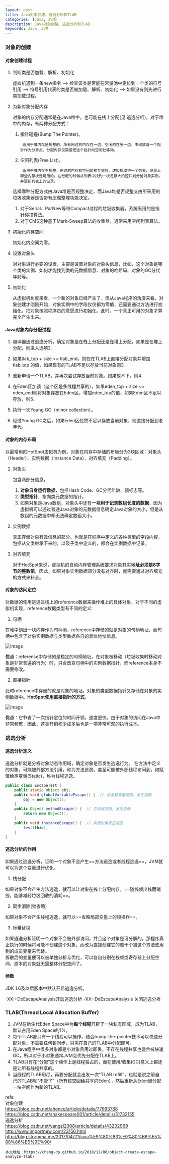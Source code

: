 ```yaml
---
layout: post
title: Java对象创建、逃逸分析和TLAB
categories: [Java, JVM]
description: Java对象创建、逃逸分析和TLAB
keywords: Java, JVM
---
```



### 对象的创建

#### 对象创建过程

1. 判断类是否加载、解析、初始化  

    虚拟机遇到一条new指令 --> 检查该类是否能在常量池中定位到一个类的符号引用 --> 符号引用代表的类是否被加载、解析、初始化 --> 如果没有则先进行类加载过程。

2. 为新对象分配内存  

    对象的内存分配通常是在Java堆中，也可能在栈上分配(见 逃逸分析)。对于堆中的内存，有两种分配方式：  
    1. 指针碰撞(Bump The Pointer)。  
            
            适用于堆内存是规整的，所有用过的内存在一边，空闲的在另一边，中间放着一个指针作为分界点。分配内存仅需要把这个指针向空闲处移动。  
        
    2. 空闲列表(Free List)。  
            
            适用于堆内存不规整，用过的内存和空闲区相互交错。虚拟机维护一个列表，记录上哪些内存块是可用的，在分配的时候从列表中找到一块足够大的控件划分给对象实例，并更新列表上的记录。  
    
    选择哪种分配方式由Java堆是否规整决定，而Java堆是否规整又由所采用的垃圾收集器是否带有压缩整理功能决定。  
    1. 对于Serial、ParNew等带Compact过程的垃圾收集器，系统采用的是指针碰撞算法。  
    2. 对于CMS这种基于Mark-Sweep算法的收集器，通常采用空闲列表算法。

3. 初始化内存空间  

    初始化内空间为零。

4. 设置对象头

    对对象进行必要的设置，主要是设置对象的对象头信息，比如，这个对象是哪个类的实例、如何才能找到类的元数据信息、对象的哈希码、对象的GC分代年龄等。

5. 初始化

    从虚拟机角度来看，一个新的对象已经产生了，但从Java程序的角度来看，对象创建才刚刚开始，对象实例中的字段仅仅都为零值，还需要通过<init>方法进行初始化，把对象按照程序员的意愿进行初始化。此时，一个真正可用的对象才算完全产生出来。
    
#### Java对象内存分配过程 

1. 编译器通过逃逸分析，确定对象是在栈上分配还是在堆上分配。如果是在堆上分配，则进入选项2. 

2. 如果tlab_top + size <= tlab_end，则在在TLAB上直接分配对象并增加tlab_top 的值，如果现有的TLAB不足以存放当前对象则3.  

3. 重新申请一个TLAB，并再次尝试存放当前对象。如果放不下，则4.  

4. 在Eden区加锁（这个区是多线程共享的），如果eden_top + size <= eden_end则将对象存放在Eden区，增加eden_top的值，如果Eden区不足以存放，则5.  

5. 执行一次Young GC（minor collection）。  

6. 经过Young GC之后，如果Eden区任然不足以存放当前对象，则直接分配到老年代。

#### 对象的内存布局

以最常用的HotSpot虚拟机为例，对象在内存中存储的布局分为3块区域：对象头（Header）、实例数据（Instance Data）、对齐填充（Padding）。  

1. 对象头  

    包含两部分信息，  
    1. **对象自身运行数据**，包括Hash Code、GC分代年龄、锁标志等。  
    2. **类型指针**，指向类元数据的指针。  
    3. 如果对象是Java数组，对象头中还有**一块用于记录数组长度的数据**，因为虚拟机可以通过普通Java对象的元数据信息确定Java对象的大小，但是从数组的元数据中却无法确定数组大小。

2. 实例数据

    真正存储对象有效信息的部分。也就是在程序中定义的各种类型的字段内容，包括从父类继承下来的，以及子类中定义的，都会在实例数据中记录。

3. 对齐填充

    对于HotSpot来说，虚拟机的自动内存管理系统要求对象其实**地址必须是8字节的整数倍**，因此，如果对象实例数据部分没有对齐时，就需要通过对齐填充的方式来补全。

#### 对象的访问定位

对数据的使用是通过栈上的reference数据来操作堆上的具体对象，对于不同的虚拟机实现，reference数据类型有不同的定义:

1. 句柄  

在堆中划出一块内存作为句柄池，reference中存储的就是对象的句柄地址，而句柄中包含了对象实例数据与类型数据各自的具体地址信息。

![image](https://pictures-1255802956.cos.ap-chengdu.myqcloud.com/youdao_JVM/java_object_handler_locate.png)

**优点**：reference中存储的是稳定的句柄地址，在对象被移动（垃圾收集时移动对象是非常普遍的行为）时，只会改变句柄中的实例数据指针，而reference本身不需要修改。

2. 直接指针  

此时reference中存储的就是对象的地址。对象的类型数据指针又存储在对象的实例数据中。**HotSpot使用直接指针的方式**。

![image](https://pictures-1255802956.cos.ap-chengdu.myqcloud.com/youdao_JVM/java_object_pointer_locate.png)


**优点**：它节省了一次指针定位的时间开销，速度更快。由于对象的访问在Java中非常频繁，因此，这类开销积少成多后也是一项非常可观的执行成本。  



### 逃逸分析

#### 逃逸分析定义

逃逸分析就是分析对象动态作用域，确定对象是否发生逃逸行为。 
在方法中定义的对象，可能被外部方法引用，称为方法逃逸。甚至可能被外部线程访问到，如赋值给类变量(Static)，称为线程逃逸。  

```java
public class EscapeTest {
    public static Object obj;
    public void globalVariableEscape() {  // 给全局变量赋值，发生逃逸
        obj = new Object();
    }
    public Object methodEscape() {  // 方法返回值，发生逃逸
        return new Object();
    }
    public void instanceEscape() {  // 实例引用发生逃逸
        test(this); 
    }
}
```

#### 逃逸分析的作用

如果通过逃逸分析，证明一个对象不会产生==方法逃逸或者线程逃逸==，JVM就可以为这个变量进行优化。

1. 栈分配

如果对象不会产生方法逃逸，就可以让对象在栈上分配内存，==随栈帧出栈而销毁，能够减轻垃圾回收的消耗==。

2. 同步消除(锁省略)

如果对象不会产生线程逃逸，就可以==省略局部变量上的锁操作==。

3. 标量替换

如果逃逸分析证明一个对象不会被外部访问，并且这个对象是可分解的，那程序真正执行的时候将可能不创建这个对象，而改为直接创建它的若干个被这个方法使用到的成员变量来代替。  
拆散后的变量便可以被单独分析与优化，可以各自分别在栈帧或寄存器上分配空间，原本的对象就无需整体分配空间了。  


#### 参数

JDK 1.6及以后版本中默认开启逃逸分析。

-XX:+DoEscapeAnalysis开启逃逸分析
-XX:-DoEscapeAnalysis 关闭逃逸分析


### TLAB(Thread Local Allocation Buffer)

1. JVM在新生代Eden Space中为**每个线程**开辟了一块私有区域，成为TLAB，默认占用Eden Space的1%。
2. 每个TLAB都只有一个线程可以操作，结合bump-the-pointer技术可以快速分配对象，不需要任何锁同步，只需在自己的TLAB中分配即可。
3. 在Java程序中很多对象都是小对象且用过即丢，不存在线程共享也适合被快速GC，所以对于小对象通常JVM会优先分配在TLAB上。
4. TLAB只有在“分配”这个动作上是线程独占的，而在使用/收集(GC)意义上都还是让所有线程共享的。
5. 当线程的TLAB用尽，再要分配就会出发一次“TLAB refill”，也就是说之前自己的TLAB就“不管了”（所有权交回给共享的Eden），然后重新从Eden里分配一块空间作为新的TLAB。


refs:  
对象创建  
https://blog.csdn.net/ahence/article/details/77993768
https://blog.csdn.net/shakespeare001/article/details/51732155  
逃逸分析  
https://blog.csdn.net/yangzl2008/article/details/43202969  
http://www.importnew.com/23150.html  
http://blog.stormma.me/2017/04/21/java%E9%80%83%E9%80%B8%E5%88%86%E6%9E%90/  

 
```
本文地址：https://cheng-dp.github.io/2018/12/06/object-create-escape-analyze-tlab/
```
 

